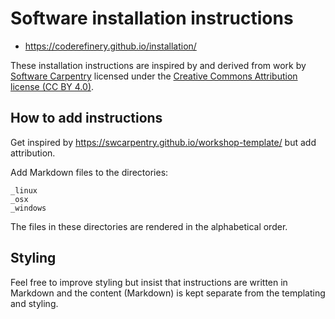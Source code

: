 

# Software installation instructions

- https://coderefinery.github.io/installation/

These installation instructions are inspired by and derived from
work by [Software Carpentry](http://software-carpentry.org) licensed under the
[Creative Commons Attribution license (CC BY 4.0)](https://creativecommons.org/licenses/by/4.0/).


## How to add instructions

Get inspired by https://swcarpentry.github.io/workshop-template/ but add attribution.

Add Markdown files to the directories:

```
_linux
_osx
_windows
```

The files in these directories are rendered in the alphabetical order.


## Styling

Feel free to improve styling but insist that instructions are written in Markdown
and the content (Markdown) is kept separate from the templating and styling.
